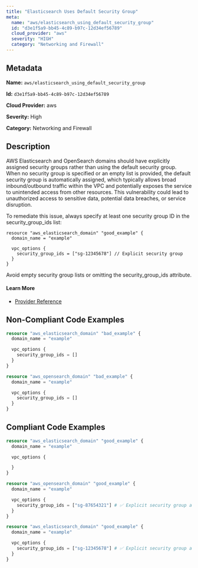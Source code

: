 ```yaml
---
title: "Elasticsearch Uses Default Security Group"
meta:
  name: "aws/elasticsearch_using_default_security_group"
  id: "d3e1f5a9-bb45-4c89-b97c-12d34ef56789"
  cloud_provider: "aws"
  severity: "HIGH"
  category: "Networking and Firewall"
---
```


## Metadata
**Name:** `aws/elasticsearch_using_default_security_group`

**Id:** `d3e1f5a9-bb45-4c89-b97c-12d34ef56789`

**Cloud Provider:** aws

**Severity:** High

**Category:** Networking and Firewall

## Description
AWS Elasticsearch and OpenSearch domains should have explicitly assigned security groups rather than using the default security group. When no security group is specified or an empty list is provided, the default security group is automatically assigned, which typically allows broad inbound/outbound traffic within the VPC and potentially exposes the service to unintended access from other resources. This vulnerability could lead to unauthorized access to sensitive data, potential data breaches, or service disruption.

To remediate this issue, always specify at least one security group ID in the security_group_ids list:

```
resource "aws_elasticsearch_domain" "good_example" {
  domain_name = "example"

  vpc_options {
    security_group_ids = ["sg-12345678"] // Explicit security group
  }
}
```

Avoid empty security group lists or omitting the security_group_ids attribute.

#### Learn More

 - [Provider Reference](https://registry.terraform.io/providers/hashicorp/aws/latest/docs/resources/elasticsearch_domain#vpc_options)

## Non-Compliant Code Examples
```terraform
resource "aws_elasticsearch_domain" "bad_example" {
  domain_name = "example"

  vpc_options {
    security_group_ids = []
  }
}

resource "aws_opensearch_domain" "bad_example" {
  domain_name = "example"

  vpc_options {
    security_group_ids = []
  }
}

```

## Compliant Code Examples
```terraform
resource "aws_elasticsearch_domain" "good_example" {
  domain_name = "example"

  vpc_options {

  }
}

```

```terraform
resource "aws_opensearch_domain" "good_example" {
  domain_name = "example"

  vpc_options {
    security_group_ids = ["sg-87654321"] # ✅ Explicit security group assigned
  }
}

```

```terraform
resource "aws_elasticsearch_domain" "good_example" {
  domain_name = "example"

  vpc_options {
    security_group_ids = ["sg-12345678"] # ✅ Explicit security group assigned
  }
}

```